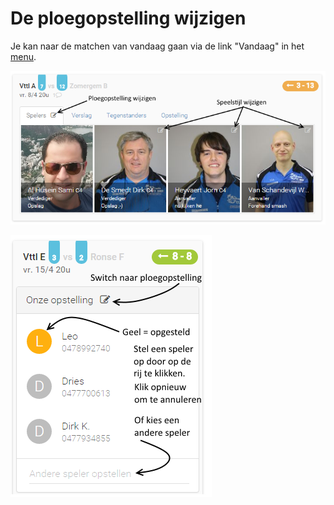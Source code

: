 De ploegopstelling wijzigen
===========================

Je kan naar de matchen van vandaag gaan via de link "Vandaag" in het [menu](README.md#startpagina).  


![](img/match-players.png)


![](img/match-our-formation.png)  
